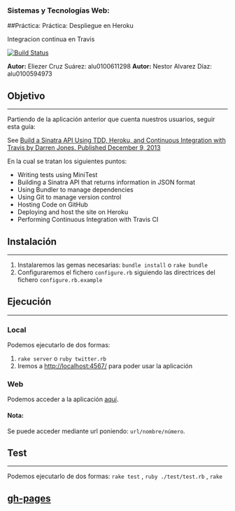 ### Sistemas y Tecnologías Web:
##Práctica: Práctica: Despliegue en Heroku

Integracion continua en Travis 

[![Build Status](https://travis-ci.org/SYTW-1/Despliegue-en-Heroku.svg?branch=master)](https://travis-ci.org/SYTW-1/Despliegue-en-Heroku)

**Autor:** Eliezer Cruz Suárez: alu0100611298
**Autor:** Nestor Alvarez Díaz: alu0100594973

## Objetivo
-----------

Partiendo de la aplicación anterior que cuenta nuestros usuarios, seguir esta guía:

See [Build a Sinatra API Using TDD, Heroku, and Continuous Integration with Travis
by Darren Jones.  Published December 9, 2013](http://www.sitepoint.com/build-sinatra-api-using-tdd-heroku-continuous-integration-travis/)

En la cual se tratan los siguientes puntos:


* Writing tests using MiniTest
* Building a Sinatra API that returns information in JSON format
* Using Bundler to manage dependencies
* Using Git to manage version control
* Hosting Code on GitHub
* Deploying and host the site on Heroku
* Performing Continuous Integration with Travis CI


## Instalación
--------------

1. Instalaremos las gemas necesarias: `bundle install` o `rake bundle`
2. Configuraremos el fichero `configure.rb` siguiendo las directrices del fichero `configure.rb.example`


## Ejecución
------------

### Local

Podemos ejecutarlo de dos formas:

1. `rake server` o `ruby twitter.rb`
2. Iremos a [http://localhost:4567/](http://localhost:9393/) para poder usar la aplicación

### Web

Podemos acceder a la aplicación [aquí](http://ancient-sands-4653.herokuapp.com/).

#### Nota:

Se puede acceder mediante url poniendo: `url/nombre/número`.

## Test
-------

Podemos ejecutarlo de dos formas:
`rake test` , `ruby ./test/test.rb` , `rake`

## [gh-pages](http://sytw-1.github.io/Despliegue-en-Heroku)